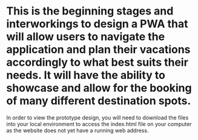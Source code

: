 # This is the beginning stages and interworkings to design a PWA that will allow users to navigate the application and plan their vacations accordingly to what best suits their needs. It will have the ability to showcase and allow for the booking of many different destination spots. 
In order to view the prototype design, you will need to download the files into your local environment to access the index.html file on your computer as the website does not yet have a running web address. 
